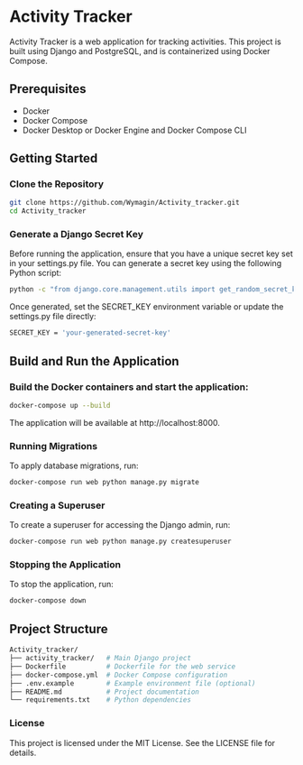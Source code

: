 # Activity Tracker

Activity Tracker is a web application for tracking activities. This project is built using Django and PostgreSQL, and is containerized using Docker Compose.

## Prerequisites

- Docker
- Docker Compose
- Docker Desktop or Docker Engine and Docker Compose CLI

## Getting Started

### Clone the Repository

```bash
git clone https://github.com/Wymagin/Activity_tracker.git
cd Activity_tracker
```
### Generate a Django Secret Key

Before running the application, ensure that you have a unique secret key set in your settings.py file. You can generate a secret key using the following Python script:

```bash
python -c "from django.core.management.utils import get_random_secret_key; print(get_random_secret_key())"
```

Once generated, set the SECRET_KEY environment variable or update the settings.py file directly:

```bash
SECRET_KEY = 'your-generated-secret-key'
```

## Build and Run the Application

### Build the Docker containers and start the application:

```bash
docker-compose up --build
```
The application will be available at http://localhost:8000.

### Running Migrations
To apply database migrations, run:

```bash
docker-compose run web python manage.py migrate
```

### Creating a Superuser

To create a superuser for accessing the Django admin, run:

```bash
docker-compose run web python manage.py createsuperuser
```
### Stopping the Application

To stop the application, run:
```bash
docker-compose down
```

## Project Structure

```bash
Activity_tracker/
├── activity_tracker/   # Main Django project
├── Dockerfile          # Dockerfile for the web service
├── docker-compose.yml  # Docker Compose configuration
├── .env.example        # Example environment file (optional)
├── README.md           # Project documentation
└── requirements.txt    # Python dependencies
```


### License
This project is licensed under the MIT License. See the LICENSE file for details.

